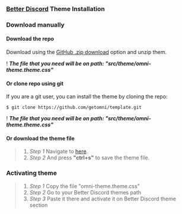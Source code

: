 ### [Better Discord](https://betterdiscord.app/) Theme Installation


### Download manually

#### Download the repo

Download using the [GitHub .zip download](https://github.com/datsfilipe/better-discord/archive/refs/heads/main.zip) option and unzip them.

! _**The file that you need will be on path: "src/theme/omni-theme.theme.css"**_

#### Or clone repo using git

If you are a git user, you can install the theme by cloning the repo:

    $ git clone https://github.com/getomni/template.git
  
! _**The file that you need will be on path: "src/theme/omni-theme.theme.css"**_

#### Or download the theme file

> 1. _Step 1_
> Navigate to [here](https://raw.githubusercontent.com/datsfilipe/better-discord/main/src/theme/omni-theme.theme.css).
> 2. _Step 2_
> And press **"ctrl+s"** to save the theme file.

### Activating theme

> 1. _Step 1_
> Copy the file "omni-theme.theme.css"
> 2. _Step 2_
> Go to your Better Discord themes path
> 3. _Step 3_
> Paste it there and activate it on Better Discord theme section

